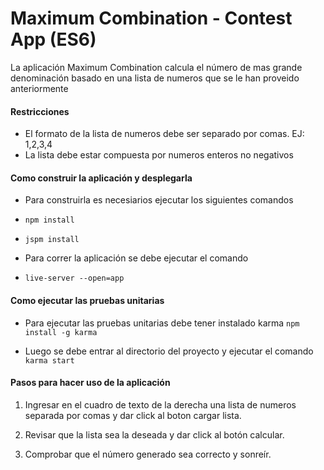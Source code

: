 # Maximum Combination - Contest App (ES6)

La aplicación Maximum Combination calcula el número de mas grande denominación basado en una lista de numeros
  que se le han proveido anteriormente

#### Restricciones

* El formato de la lista de numeros debe ser separado por comas. EJ: 1,2,3,4
* La lista debe estar compuesta por numeros enteros no negativos

#### Como construir la aplicación y desplegarla

* Para construirla es necesiarios ejecutar los siguientes comandos

* `npm install`
* `jspm install`

* Para correr la aplicación se debe ejecutar el comando

* `live-server --open=app`

#### Como ejecutar las pruebas unitarias

* Para ejecutar las pruebas unitarias debe tener instalado karma `npm install -g karma`

* Luego se debe entrar al directorio del proyecto y ejecutar el comando `karma start`

#### Pasos para hacer uso de la aplicación

  1. Ingresar en el cuadro de texto de la derecha una lista de numeros separada por comas y dar click al boton cargar lista.

  2. Revisar que la lista sea la deseada y dar click al botón calcular.

  3. Comprobar que el número generado sea correcto y sonreír.
